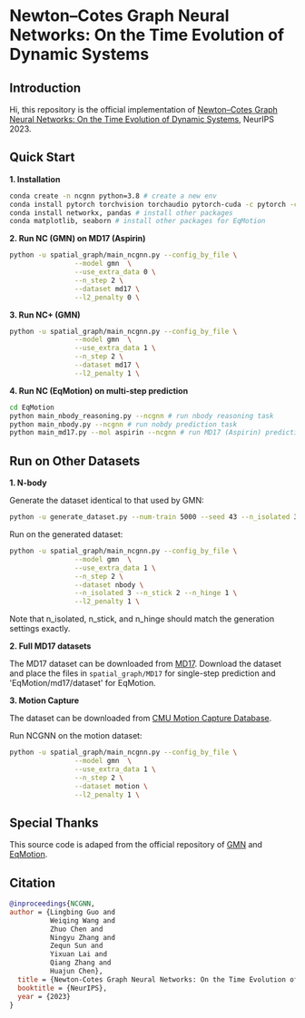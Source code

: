 # Newton–Cotes Graph Neural Networks: On the Time Evolution of Dynamic Systems

## Introduction

Hi, this repository is the official implementation of [Newton–Cotes Graph Neural Networks: On the Time Evolution of Dynamic Systems](https://arxiv.org/abs/2305.14642), NeurIPS 2023.


## Quick Start


**1. Installation**


```bash
conda create -n ncgnn python=3.8 # create a new env
conda install pytorch torchvision torchaudio pytorch-cuda -c pytorch -c nvidia # install torch with cuda
conda install networkx, pandas # install other packages
conda matplotlib, seaborn # install other packages for EqMotion

```

**2. Run NC (GMN) on MD17 (Aspirin)**

```bash
python -u spatial_graph/main_ncgnn.py --config_by_file \
                --model gmn	 \
                --use_extra_data 0 \
                --n_step 2 \
                --dataset md17 \
                --l2_penalty 0 \
```


**3. Run NC+ (GMN)**

```bash
python -u spatial_graph/main_ncgnn.py --config_by_file \
                --model gmn	 \
                --use_extra_data 1 \
                --n_step 2 \
                --dataset md17 \
                --l2_penalty 1 \
```


**4. Run NC (EqMotion) on multi-step prediction**

```bash
cd EqMotion
python main_nbody_reasoning.py --ncgnn # run nbody reasoning task
python main_nbody.py --ncgnn # run nobdy prediction task
python main_md17.py --mol aspirin --ncgnn # run MD17 (Aspirin) prediction task 
```


## Run on Other Datasets

**1. N-body**

Generate the dataset identical to that used by GMN:

```bash
python -u generate_dataset.py --num-train 5000 --seed 43 --n_isolated 3 --n_stick 2 --n_hinge 1 --n_workers 50
```

Run on the generated dataset:

```bash
python -u spatial_graph/main_ncgnn.py --config_by_file \
                --model gmn	 \
                --use_extra_data 1 \
                --n_step 2 \
                --dataset nbody \
                --n_isolated 3 --n_stick 2 --n_hinge 1 \
                --l2_penalty 1 \
```
Note that n_isolated, n_stick, and n_hinge should match the generation settings exactly.

**2. Full MD17 datasets**

The MD17 dataset can be downloaded from [MD17](http://quantum-machine.org/gdml/#datasets). Download the dataset and place the files in `spatial_graph/MD17` for single-step prediction and 'EqMotion/md17/dataset' for EqMotion.

**3. Motion Capture**

The dataset can be downloaded from [CMU Motion Capture Database](http://mocap.cs.cmu.edu/search.php?subjectnumber=35). 

Run NCGNN on the motion dataset:

```bash
python -u spatial_graph/main_ncgnn.py --config_by_file \
                --model gmn	 \
                --use_extra_data 1 \
                --n_step 2 \
                --dataset motion \
                --l2_penalty 1 \
```

## Special Thanks

This source code is adaped from the official repository of [GMN](https://github.com/hanjq17/GMN) and [EqMotion](https://github.com/MediaBrain-SJTU/EqMotion).


## Citation

```bib
@inproceedings{NCGNN,
author = {Lingbing Guo and
          Weiqing Wang and
          Zhuo Chen and
          Ningyu Zhang and
          Zequn Sun and
          Yixuan Lai and
          Qiang Zhang and
          Huajun Chen},
  title = {Newton-Cotes Graph Neural Networks: On the Time Evolution of Dynamic Systems},
  booktitle = {NeurIPS},
  year = {2023}
}
```